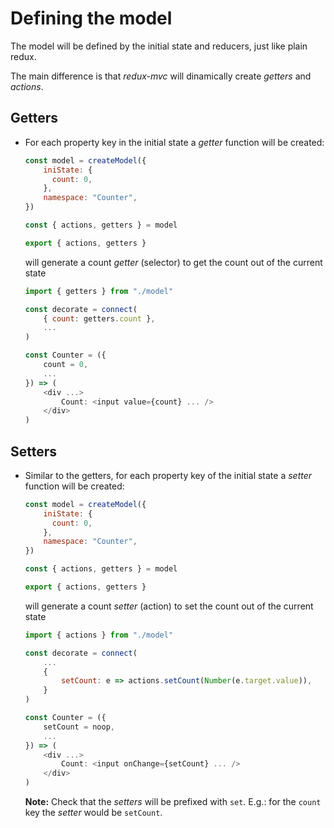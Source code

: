# Defining the model

The model will be defined by the initial state and reducers, just like plain redux.

The main difference is that *redux-mvc* will dinamically create *getters* and *actions*.

<!-- STORY -->

## Getters

- For each property key in the initial state a *getter* function will be created:

  ```js
  const model = createModel({
      iniState: {
        count: 0,
      },
      namespace: "Counter",
  })

  const { actions, getters } = model

  export { actions, getters }
  ```

  will generate a count *getter* (selector) to get the count out of the current state

  ```js
  import { getters } from "./model"

  const decorate = connect(
      { count: getters.count },
      ...
  )

  const Counter = ({ 
      count = 0, 
      ...
  }) => (
      <div ...>
          Count: <input value={count} ... />
      </div>
  )
  ```

## Setters

- Similar to the getters, for each property key of the initial state a *setter* function will be created:

  ```js
  const model = createModel({
      iniState: {
        count: 0,
      },
      namespace: "Counter",
  })

  const { actions, getters } = model

  export { actions, getters }
  ```

  will generate a count *setter* (action) to set the count out of the current state

  ```js
  import { actions } from "./model"

  const decorate = connect(
      ...
      {
          setCount: e => actions.setCount(Number(e.target.value)),
      }
  )

  const Counter = ({ 
      setCount = noop, 
      ...
  }) => (
      <div ...>
          Count: <input onChange={setCount} ... />
      </div>
  )
  ```

  **Note:** Check that the *setters* will be prefixed with `set`. E.g.: for the `count` key the *setter* would be `setCount`.
